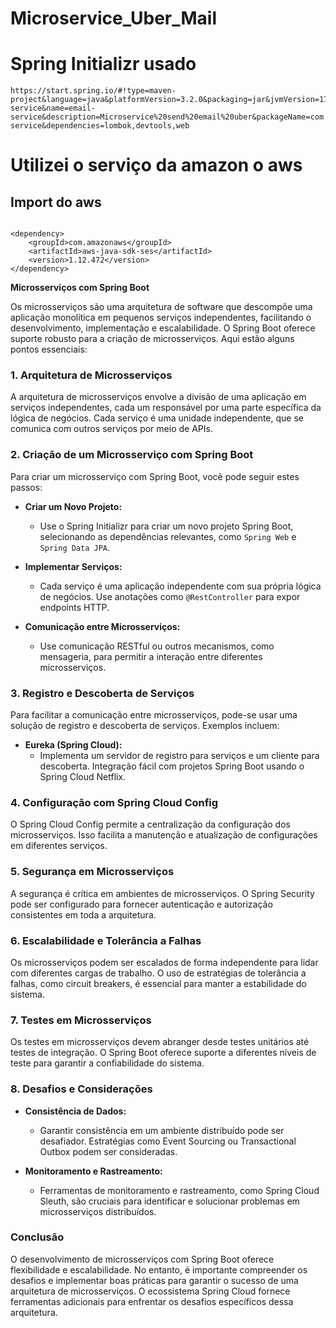 # Microservice_Uber_Mail
# Spring Initializr usado
```
https://start.spring.io/#!type=maven-project&language=java&platformVersion=3.2.0&packaging=jar&jvmVersion=17&groupId=com.daniel&artifactId=email-service&name=email-service&description=Microservice%20send%20email%20uber&packageName=com.daniel.email-service&dependencies=lombok,devtools,web
```
# Utilizei o serviço da amazon o aws 
## Import do aws 
```

<dependency>
    <groupId>com.amazonaws</groupId>
    <artifactId>aws-java-sdk-ses</artifactId>
    <version>1.12.472</version>
</dependency>
```
**Microsserviços com Spring Boot**

Os microsserviços são uma arquitetura de software que descompõe uma aplicação monolítica em pequenos serviços independentes, facilitando o desenvolvimento, implementação e escalabilidade. O Spring Boot oferece suporte robusto para a criação de microsserviços. Aqui estão alguns pontos essenciais:

### **1. Arquitetura de Microsserviços**

A arquitetura de microsserviços envolve a divisão de uma aplicação em serviços independentes, cada um responsável por uma parte específica da lógica de negócios. Cada serviço é uma unidade independente, que se comunica com outros serviços por meio de APIs.

### **2. Criação de um Microsserviço com Spring Boot**

Para criar um microsserviço com Spring Boot, você pode seguir estes passos:

- **Criar um Novo Projeto:**
  - Use o Spring Initializr para criar um novo projeto Spring Boot, selecionando as dependências relevantes, como `Spring Web` e `Spring Data JPA`.

- **Implementar Serviços:**
  - Cada serviço é uma aplicação independente com sua própria lógica de negócios. Use anotações como `@RestController` para expor endpoints HTTP.

- **Comunicação entre Microsserviços:**
  - Use comunicação RESTful ou outros mecanismos, como mensageria, para permitir a interação entre diferentes microsserviços.

### **3. Registro e Descoberta de Serviços**

Para facilitar a comunicação entre microsserviços, pode-se usar uma solução de registro e descoberta de serviços. Exemplos incluem:

- **Eureka (Spring Cloud):**
  - Implementa um servidor de registro para serviços e um cliente para descoberta. Integração fácil com projetos Spring Boot usando o Spring Cloud Netflix.

### **4. Configuração com Spring Cloud Config**

O Spring Cloud Config permite a centralização da configuração dos microsserviços. Isso facilita a manutenção e atualização de configurações em diferentes serviços.

### **5. Segurança em Microsserviços**

A segurança é crítica em ambientes de microsserviços. O Spring Security pode ser configurado para fornecer autenticação e autorização consistentes em toda a arquitetura.

### **6. Escalabilidade e Tolerância a Falhas**

Os microsserviços podem ser escalados de forma independente para lidar com diferentes cargas de trabalho. O uso de estratégias de tolerância a falhas, como circuit breakers, é essencial para manter a estabilidade do sistema.

### **7. Testes em Microsserviços**

Os testes em microsserviços devem abranger desde testes unitários até testes de integração. O Spring Boot oferece suporte a diferentes níveis de teste para garantir a confiabilidade do sistema.

### **8. Desafios e Considerações**

- **Consistência de Dados:**
  - Garantir consistência em um ambiente distribuído pode ser desafiador. Estratégias como Event Sourcing ou Transactional Outbox podem ser consideradas.

- **Monitoramento e Rastreamento:**
  - Ferramentas de monitoramento e rastreamento, como Spring Cloud Sleuth, são cruciais para identificar e solucionar problemas em microsserviços distribuídos.

### **Conclusão**

O desenvolvimento de microsserviços com Spring Boot oferece flexibilidade e escalabilidade. No entanto, é importante compreender os desafios e implementar boas práticas para garantir o sucesso de uma arquitetura de microsserviços. O ecossistema Spring Cloud fornece ferramentas adicionais para enfrentar os desafios específicos dessa arquitetura.
